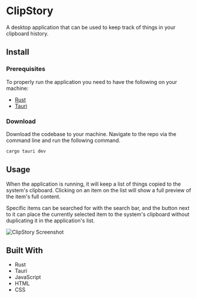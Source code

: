 # ClipStory

A desktop application that can be used to keep track of things in your clipboard history.

## Install

### Prerequisites

To properly run the application you need to have the following on your machine:

* [Rust](https://www.rust-lang.org/tools/install)
* [Tauri](https://tauri.app)

### Download

Download the codebase to your machine. Navigate to the repo via the command line and run the following command.

```bash
cargo tauri dev
```

## Usage

When the application is running, it will keep a list of things copied to the system's clipboard. Clicking on an item on the list will show a full preview of the item's full content.

Specific items can be searched for with the search bar, and the button next to it can place the currently selected item to the system's clipboard without duplicating it in the application's list.

![ClipStory Screenshot](https://i.ibb.co/DG257b2/Clip-Story-Screenshot.png)

## Built With
* Rust
* Tauri
* JavaScript
* HTML
* CSS
